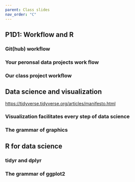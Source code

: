 ```yaml
---
parent: Class slides
nav_order: "C"
---
```


## P1D1: Workflow and R

### Git(hub) workflow

### Your peronsal data projects work flow

### Our class project workflow

## Data science and visualization

https://tidyverse.tidyverse.org/articles/manifesto.html

### Visualization facilitates every step of data science

### The grammar of graphics

## R for data science

### tidyr and dplyr

### The grammar of ggplot2


